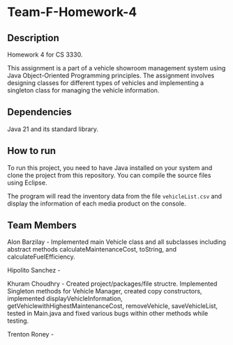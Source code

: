 # Team-F-Homework-4

## Description  
Homework 4 for CS 3330.

This assignment is a part of a vehicle showroom management system using Java Object-Oriented
Programming principles. The assignment involves designing classes for different types of vehicles and
implementing a singleton class for managing the vehicle information.

## Dependencies  

Java 21 and its standard library.

## How to run  

To run this project, you need to have Java installed on your system and clone the project from this repository. You can compile the source files using Eclipse.

The program will read the inventory data from the file `vehicleList.csv` and display the information of each media product on the console.

## Team Members  

Alon Barzilay - Implemented main Vehicle class and all subclasses including abstract methods calculateMaintenanceCost, toString, and calculateFuelEfficiency.

Hipolito Sanchez -

Khuram Choudhry - Created project/packages/file structre. Implemented Singleton methods for Vehicle Manager, created copy constructors, implemented displayVehicleInformation, getVehiclewithHighestMaintenanceCost, removeVehicle, saveVehicleList, tested in Main.java and fixed various bugs within other methods while testing.

Trenton Roney -
